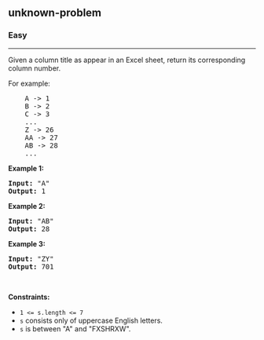 <h2>unknown-problem</h2><h3>Easy</h3><hr><div><p>Given a column title as appear in an Excel sheet, return its corresponding column number.</p>

<p>For example:</p>

<pre>    A -&gt; 1
    B -&gt; 2
    C -&gt; 3
    ...
    Z -&gt; 26
    AA -&gt; 27
    AB -&gt; 28 
    ...
</pre>

<p><strong>Example 1:</strong></p>

<pre><strong>Input:</strong> "A"
<strong>Output:</strong> 1
</pre>

<p><strong>Example 2:</strong></p>

<pre><strong>Input: </strong>"AB"
<strong>Output:</strong> 28
</pre>

<p><strong>Example 3:</strong></p>

<pre><strong>Input: </strong>"ZY"
<strong>Output:</strong> 701
</pre>
<p>&nbsp;</p>
<p><strong>Constraints:</strong></p>

<ul>
	<li><code>1 &lt;= s.length &lt;= 7</code></li>
	<li><code>s</code> consists only of uppercase English letters.</li>
	<li><code>s</code> is between "A" and "FXSHRXW".</li>
</ul>
</div>